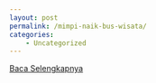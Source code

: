 ```yaml
---
layout: post
permalink: /mimpi-naik-bus-wisata/
categories:
    - Uncategorized
---
```


[Baca Selengkapnya](/09)